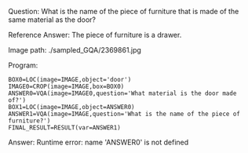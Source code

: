 Question: What is the name of the piece of furniture that is made of the same material as the door?

Reference Answer: The piece of furniture is a drawer.

Image path: ./sampled_GQA/2369861.jpg

Program:

```
BOX0=LOC(image=IMAGE,object='door')
IMAGE0=CROP(image=IMAGE,box=BOX0)
ANSWER0=VQA(image=IMAGE0,question='What material is the door made of?')
BOX1=LOC(image=IMAGE,object=ANSWER0)
ANSWER1=VQA(image=IMAGE,question='What is the name of the piece of furniture?')
FINAL_RESULT=RESULT(var=ANSWER1)
```
Answer: Runtime error: name 'ANSWER0' is not defined

